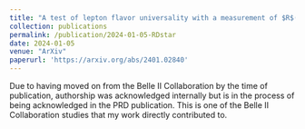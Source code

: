 ```yaml
---
title: "A test of lepton flavor universality with a measurement of $R$($D^*$) using hadronic $B$ tagging at the Belle II experiment"
collection: publications
permalink: /publication/2024-01-05-RDstar
date: 2024-01-05
venue: "ArXiv"
paperurl: 'https://arxiv.org/abs/2401.02840'
---
```


Due to having moved on from the Belle II Collaboration by the time of publication, authorship was acknowledged internally but is in the process of being acknowledged in the PRD publication. This is one of the Belle II Collaboration studies that my work directly contributed to.